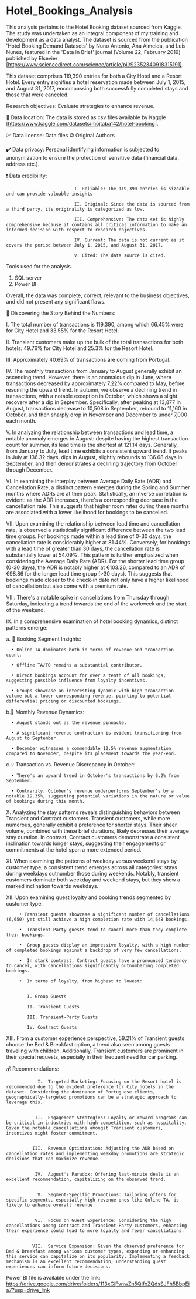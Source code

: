 # Hotel_Bookings_Analysis
This analysis pertains to the Hotel Booking dataset sourced from Kaggle. The study was undertaken as an integral component of my training and development as a data analyst. The dataset is sourced from the publication 'Hotel Booking Demand Datasets' by Nuno Antonio, Ana Almeida, and Luis Nunes, featured in the 'Data in Brief' journal (Volume 22, February 2019) published by Elsevier [https://www.sciencedirect.com/science/article/pii/S2352340918315191].

This dataset comprises 119,390 entries for both a City Hotel and a Resort Hotel. Every entry signifies a hotel reservation made between July 1, 2015, and August 31, 2017, encompassing both successfully completed stays and those that were canceled.

Research objectives: Evaluate strategies to enhance revenue.


🔗 Data location: The data is stored as csv files available by Kaggle [https://www.kaggle.com/datasets/mojtaba142/hotel-booking].

💹 Data license: Data files © Original Authors

✔️ Data privacy: Personal identifying information is subjected to anonymization to ensure the protection of sensitive data (financial data, address etc.).

  ❗         Data credibility: 
                              
                              I. Reliable: The 119,390 entries is sizeable and can provide valuable insights

                              II. Original: Since the data is sourced from a third party, its originality is categorized as low.
                              
                              III. Comprehensive: The data set is highly comprehensive because it contains all critical information to make an informed decision with respect to research objectives.
                              
                              IV. Current: The data is not current as it covers the period between July 1, 2015, and August 31, 2017. 
                              
                              V. Cited: The data source is cited. 

Tools used for the analysis.
1. SQL server
2. Power BI
   

Overall, the data was complete, correct, relevant to the business objectives, and did not present any significant flaws.


🏨 Discovering the Story Behind the Numbers: 

I. The total number of transactions is 119.390, among which 66.45% were for City Hotel and 33.55% for the Resort Hotel. 
      
II. Transient customers make up the bulk of the total transactions for both hotels: 49.76% for City Hotel and 25.3% for the Resort Hotel.
      
III:  Approximately 40.69% of transactions are coming from Portugal. 
  
 IV.	The monthly transactions from January to August generally exhibit an ascending trend. However, there is an anomalous dip in June, where transactions decreased by approximately 7.22% compared to May, before resuming the upward trend.  In autumn, we observe a declining trend in transactions, with a notable exception in October, which shows a slight recovery after a dip in September. Specifically, after peaking at 13,877 in August, transactions decrease to 10,508 in September, rebound to 11,160 in October, and then sharply drop in November and December to under 7,000 each month.
     
  V.	In analyzing the relationship between transactions and lead time, a notable anomaly emerges in August: despite having the highest transaction count for summer, its lead time is the shortest at 121.14 days. Generally, from January to July, lead time exhibits a consistent upward trend. It peaks in July at 136.32 days, dips in August, slightly rebounds to 136.68 days in September, and then demonstrates a declining trajectory from October through December.

 VI.	In examining the interplay between Average Daily Rate (ADR) and Cancellation Rate, a distinct pattern emerges during the Spring and Summer months where ADRs are at their peak. Statistically, an inverse correlation is evident: as the ADR increases, there's a corresponding decrease in the cancellation rate. This suggests that higher room rates during these months are associated with a lower likelihood for bookings to be cancelled.

 VII.	Upon examining the relationship between lead time and cancellation rate, is observed a statistically significant difference between the two lead time groups. For bookings made within a lead time of 0-30 days, the cancellation rate is considerably higher at 81.44%. Conversely, for bookings with a lead time of greater than 30 days, the cancellation rate is substantially lower at 54.09%. This pattern is further emphasized when considering the Average Daily Rate (ADR). For the shorter lead time group (0-30 days), the ADR is notably higher at €103.26, compared to an ADR of €98.86 for the longer lead time group (>30 days). This suggests that bookings made closer to the check-in date not only have a higher likelihood of cancellation but also come with a premium rate.

VIII.	There's a notable spike in cancellations from Thursday through Saturday, indicating a trend towards the end of the workweek and the start of the weekend.

IX.	In a comprehensive examination of hotel booking dynamics, distinct patterns emerge: 

   a.	🏩 Booking Segment Insights:

      •	Online TA dominates both in terms of revenue and transaction count.

      •	Offline TA/TO remains a substantial contributor.

      •	Direct bookings account for over a tenth of all bookings, suggesting possible influence from loyalty incentives.

      •	Groups showcase an interesting dynamic with high transaction volume but a lower corresponding revenue, pointing to potential differential pricing or discounted bookings.

   b.💸 Monthly Revenue Dynamics:

      •	August stands out as the revenue pinnacle.

      •	A significant revenue contraction is evident transitioning from August to September.

      •	December witnesses a commendable 12.5% revenue augmentation compared to November, despite its placement towards the year-end.

  c.💡 Transaction vs. Revenue Discrepancy in October:

      •	There's an upward trend in October's transactions by 6.2% from September.

      •	Contrarily, October's revenue underperforms September's by a notable 19.35%, suggesting potential variations in the nature or value of bookings during this month. 

X.	Analyzing the stay patterns reveals distinguishing behaviors between Transient and Contract customers. Transient customers, while more numerous, generally exhibit a preference for shorter stays. Their sheer volume, combined with these brief durations, likely depresses their average stay duration. In contrast, Contract customers demonstrate a consistent inclination towards longer stays, suggesting their engagements or commitments at the hotel span a more extended period.

XI.	When examining the patterns of weekday versus weekend stays by customer type, a consistent trend emerges across all categories: stays during weekdays outnumber those during weekends. Notably, transient customers dominate both weekday and weekend stays, but they show a marked inclination towards weekdays.

XII.	Upon examining guest loyalty and booking trends segmented by customer type:

         • Transient guests showcase a significant number of cancellations (6,650) yet still achieve a high completion rate with 14,648 bookings.
         
         •	Transient-Party guests tend to cancel more than they complete their bookings.
         
         •	Group guests display an impressive loyalty, with a high number of completed bookings against a backdrop of very few cancellations.
         
         •	In stark contrast, Contract guests have a pronounced tendency to cancel, with cancellations significantly outnumbering completed bookings.
         
         •	In terms of loyalty, from highest to lowest:


            I. Group Guests

            II. Transient Guests

            III. Transient-Party Guests

            IV. Contract Guests

XIII.	 From a customer experience perspective, 59.21% of Transient guests choose the Bed & Breakfast option, a trend also seen among guests traveling with children. Additionally, Transient customers are prominent in their special requests, especially in their frequent need for car parking.

💰 Recommendations: 

                I.	Targeted Marketing: Focusing on the Resort hotel is recommended due to the evident preference for City hotels in the dataset. Considering the dominance of Portuguese clients, geographically-targeted promotions can be a strategic approach to leverage this.
   

               II.	Engagement Strategies: Loyalty or reward programs can be critical in industries with high competition, such as hospitality. Given the notable cancellations amongst Transient customers, incentives might foster commitment.
  

              III.	Revenue Optimization: Adjusting the ADR based on cancellation rates and implementing weekday promotions are strategic decisions that can maximize revenue.
 

               IV.	August's Paradox: Offering last-minute deals is an excellent recommendation, capitalizing on the observed trend.
 

                V.	Segment-Specific Promotions: Tailoring offers for specific segments, especially high-revenue ones like Online TA, is likely to enhance overall revenue.
  

               VI.	Focus on Guest Experience: Considering the high cancellations among Contract and Transient-Party customers, enhancing their experience could lead to more loyalty and fewer cancellations.
 

              VII.	Service Expansion: Given the observed preference for Bed & Breakfast among various customer types, expanding or enhancing this service can capitalize on its popularity. Implementing a feedback mechanism is an excellent recommendation; understanding guest experiences can inform future decisions.


Power BI file is available under the link: https://drive.google.com/drive/folders/113xGjFvnwZh5QIfoZQdsSJFh5BbpEia7?usp=drive_link 

